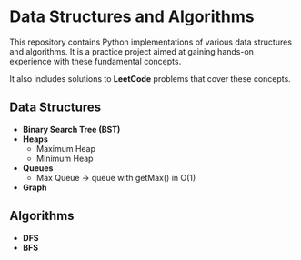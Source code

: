 # Data Structures and Algorithms

This repository contains Python implementations of various data structures and algorithms. It is a practice project aimed at gaining hands-on experience with these fundamental concepts.

It also includes solutions to **LeetCode** problems that cover these concepts.

## Data Structures

- **Binary Search Tree (BST)**
- **Heaps**
  - Maximum Heap
  - Minimum Heap
- **Queues**
  - Max Queue -> queue with getMax() in O(1)
- **Graph**

## Algorithms

- **DFS**
- **BFS**
